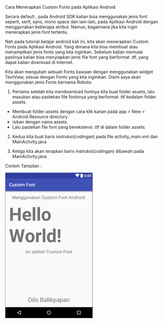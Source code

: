 Cara Menerapkan Custom Fonts pada Aplikasi Android

Secara default , pada Android SDK kalian bisa menggunakan jenis font seperti, serif, sans, mono space dan lain-lain, pada Aplikasi Android dengan menggunakan beberapa atribut. Namun, bagaimana jika kita ingin menerapkan jenis font tertentu.

Nah pada tutorial belajar android kali ini, kita akan menerapkan Custom Fonts pada Aplikasi Android. Yang dimana kita bisa membuat atau menampilkan jenis fonts yang kita inginkan. Sebelum kalian memulai pastinya kalian bisa menyiapkan jenis file font yang berformat .ttf, yang dapat kalian download di Internet.

Kita akan mengubah sebuah Fonts bawaan dengan menggunakan widget TextView, sesuai dengan Fonts yang kita inginikan. Disini saya akan menggunakan jenis Fonts bernama Roboto.

1. Pertama setelah kita mendownload fontnya kita buat folder assets, lalu masukan atau pastekan file fontsnya yang berformat .ttf kedalam folder assets.

- Membuat folder assets dengan cara klik kanan pada app  > New > Android Resource directory 
- isikan dengan nama assets.
- Lalu pastekan file font yang berekstensi .ttf di dalam folder assets.

2. Kedua kita buat baris instruksi(codingan) pada file activity_main.xml dan MainActivity.java

3. Ketiga kita akan terapkan baris instruksi(codingan) dibawah pada MainActivity.java

Contoh Tampilan :

![Image of CustomFont](https://github.com/irwan76/Widget/blob/master/CustomFont/CustomFont.png)

